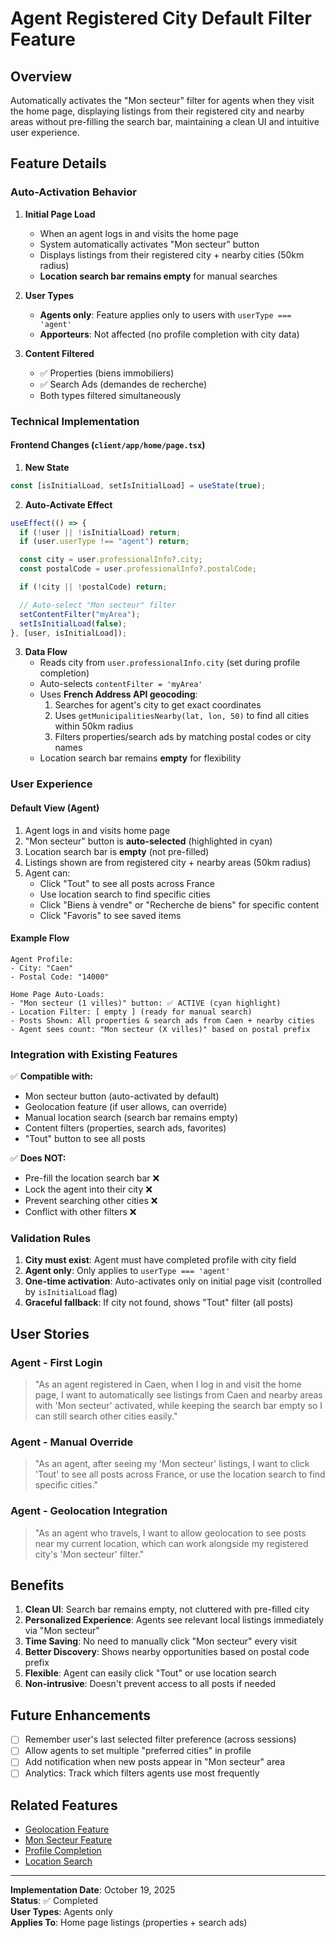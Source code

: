 # Agent Registered City Default Filter Feature

## Overview

Automatically activates the "Mon secteur" filter for agents when they visit the home page, displaying listings from their registered city and nearby areas without pre-filling the search bar, maintaining a clean UI and intuitive user experience.

## Feature Details

### Auto-Activation Behavior

1. **Initial Page Load**

   - When an agent logs in and visits the home page
   - System automatically activates "Mon secteur" button
   - Displays listings from their registered city + nearby cities (50km radius)
   - **Location search bar remains empty** for manual searches

2. **User Types**

   - **Agents only**: Feature applies only to users with `userType === 'agent'`
   - **Apporteurs**: Not affected (no profile completion with city data)

3. **Content Filtered**
   - ✅ Properties (biens immobiliers)
   - ✅ Search Ads (demandes de recherche)
   - Both types filtered simultaneously

### Technical Implementation

#### Frontend Changes (`client/app/home/page.tsx`)

1. **New State**

```typescript
const [isInitialLoad, setIsInitialLoad] = useState(true);
```

2. **Auto-Activate Effect**

```typescript
useEffect(() => {
  if (!user || !isInitialLoad) return;
  if (user.userType !== "agent") return;

  const city = user.professionalInfo?.city;
  const postalCode = user.professionalInfo?.postalCode;

  if (!city || !postalCode) return;

  // Auto-select "Mon secteur" filter
  setContentFilter("myArea");
  setIsInitialLoad(false);
}, [user, isInitialLoad]);
```

3. **Data Flow**
   - Reads city from `user.professionalInfo.city` (set during profile completion)
   - Auto-selects `contentFilter = 'myArea'`
   - Uses **French Address API geocoding**:
     1. Searches for agent's city to get exact coordinates
     2. Uses `getMunicipalitiesNearby(lat, lon, 50)` to find all cities within 50km radius
     3. Filters properties/search ads by matching postal codes or city names
   - Location search bar remains **empty** for flexibility

### User Experience

#### Default View (Agent)

1. Agent logs in and visits home page
2. "Mon secteur" button is **auto-selected** (highlighted in cyan)
3. Location search bar is **empty** (not pre-filled)
4. Listings shown are from registered city + nearby areas (50km radius)
5. Agent can:
   - Click "Tout" to see all posts across France
   - Use location search to find specific cities
   - Click "Biens à vendre" or "Recherche de biens" for specific content
   - Click "Favoris" to see saved items

#### Example Flow

```
Agent Profile:
- City: "Caen"
- Postal Code: "14000"

Home Page Auto-Loads:
- "Mon secteur (1 villes)" button: ✅ ACTIVE (cyan highlight)
- Location Filter: [ empty ] (ready for manual search)
- Posts Shown: All properties & search ads from Caen + nearby cities
- Agent sees count: "Mon secteur (X villes)" based on postal prefix
```

### Integration with Existing Features

✅ **Compatible with:**

- Mon secteur button (auto-activated by default)
- Geolocation feature (if user allows, can override)
- Manual location search (search bar remains empty)
- Content filters (properties, search ads, favorites)
- "Tout" button to see all posts

✅ **Does NOT:**

- Pre-fill the location search bar ❌
- Lock the agent into their city ❌
- Prevent searching other cities ❌
- Conflict with other filters ❌

### Validation Rules

1. **City must exist**: Agent must have completed profile with city field
2. **Agent only**: Only applies to `userType === 'agent'`
3. **One-time activation**: Auto-activates only on initial page visit (controlled by `isInitialLoad` flag)
4. **Graceful fallback**: If city not found, shows "Tout" filter (all posts)

## User Stories

### Agent - First Login

> "As an agent registered in Caen, when I log in and visit the home page, I want to automatically see listings from Caen and nearby areas with 'Mon secteur' activated, while keeping the search bar empty so I can still search other cities easily."

### Agent - Manual Override

> "As an agent, after seeing my 'Mon secteur' listings, I want to click 'Tout' to see all posts across France, or use the location search to find specific cities."

### Agent - Geolocation Integration

> "As an agent who travels, I want to allow geolocation to see posts near my current location, which can work alongside my registered city's 'Mon secteur' filter."

## Benefits

1. **Clean UI**: Search bar remains empty, not cluttered with pre-filled city
2. **Personalized Experience**: Agents see relevant local listings immediately via "Mon secteur"
3. **Time Saving**: No need to manually click "Mon secteur" every visit
4. **Better Discovery**: Shows nearby opportunities based on postal code prefix
5. **Flexible**: Agent can easily click "Tout" or use location search
6. **Non-intrusive**: Doesn't prevent access to all posts if needed

## Future Enhancements

- [ ] Remember user's last selected filter preference (across sessions)
- [ ] Allow agents to set multiple "preferred cities" in profile
- [ ] Add notification when new posts appear in "Mon secteur" area
- [ ] Analytics: Track which filters agents use most frequently

## Related Features

- [Geolocation Feature](./enhanced-geolocation-feature.md)
- [Mon Secteur Feature](./geolocation-mon-secteur-feature.md)
- [Profile Completion](./dashboard-professional-info-and-stats.md)
- [Location Search](./location-search-postal-code-feature.md)

---

**Implementation Date**: October 19, 2025  
**Status**: ✅ Completed  
**User Types**: Agents only  
**Applies To**: Home page listings (properties + search ads)
